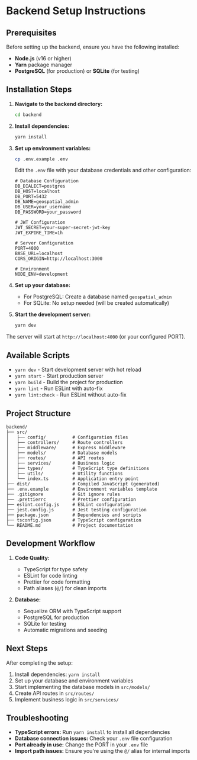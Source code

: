 # Backend Setup Instructions

## Prerequisites

Before setting up the backend, ensure you have the following installed:

- **Node.js** (v16 or higher)
- **Yarn** package manager
- **PostgreSQL** (for production) or **SQLite** (for testing)

## Installation Steps

1. **Navigate to the backend directory:**

   ```bash
   cd backend
   ```

2. **Install dependencies:**

   ```bash
   yarn install
   ```

3. **Set up environment variables:**

   ```bash
   cp .env.example .env
   ```

   Edit the `.env` file with your database credentials and other configuration:

   ```env
   # Database Configuration
   DB_DIALECT=postgres
   DB_HOST=localhost
   DB_PORT=5432
   DB_NAME=geospatial_admin
   DB_USER=your_username
   DB_PASSWORD=your_password

   # JWT Configuration
   JWT_SECRET=your-super-secret-jwt-key
   JWT_EXPIRE_TIME=1h

   # Server Configuration
   PORT=4000
   BASE_URL=localhost
   CORS_ORIGIN=http://localhost:3000

   # Environment
   NODE_ENV=development
   ```

4. **Set up your database:**
   - For PostgreSQL: Create a database named `geospatial_admin`
   - For SQLite: No setup needed (will be created automatically)

5. **Start the development server:**
   ```bash
   yarn dev
   ```

The server will start at `http://localhost:4000` (or your configured PORT).

## Available Scripts

- `yarn dev` - Start development server with hot reload
- `yarn start` - Start production server
- `yarn build` - Build the project for production
- `yarn lint` - Run ESLint with auto-fix
- `yarn lint:check` - Run ESLint without auto-fix

## Project Structure

```
backend/
├── src/
│   ├── config/          # Configuration files
│   ├── controllers/     # Route controllers
│   ├── middleware/      # Express middleware
│   ├── models/          # Database models
│   ├── routes/          # API routes
│   ├── services/        # Business logic
│   ├── types/           # TypeScript type definitions
│   ├── utils/           # Utility functions
│   └── index.ts         # Application entry point
├── dist/                # Compiled JavaScript (generated)
├── .env.example         # Environment variables template
├── .gitignore           # Git ignore rules
├── .prettierrc          # Prettier configuration
├── eslint.config.js     # ESLint configuration
├── jest.config.js       # Jest testing configuration
├── package.json         # Dependencies and scripts
├── tsconfig.json        # TypeScript configuration
└── README.md            # Project documentation
```

## Development Workflow

1. **Code Quality:**
   - TypeScript for type safety
   - ESLint for code linting
   - Prettier for code formatting
   - Path aliases (`@/`) for clean imports

2. **Database:**
   - Sequelize ORM with TypeScript support
   - PostgreSQL for production
   - SQLite for testing
   - Automatic migrations and seeding

## Next Steps

After completing the setup:

1. Install dependencies: `yarn install`
2. Set up your database and environment variables
3. Start implementing the database models in `src/models/`
4. Create API routes in `src/routes/`
5. Implement business logic in `src/services/`

## Troubleshooting

- **TypeScript errors:** Run `yarn install` to install all dependencies
- **Database connection issues:** Check your `.env` file configuration
- **Port already in use:** Change the PORT in your `.env` file
- **Import path issues:** Ensure you're using the `@/` alias for internal imports
